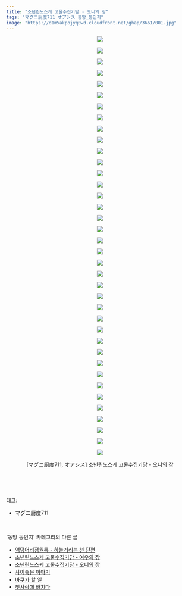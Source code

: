 ```yaml
---
title: "소년린노스케 고물수집기담 - 오니의 장"
tags: "マグニ厨度711 オアシス 동방_동인지"
image: "https://d1m5akpojyq0wd.cloudfront.net/ghap/3661/001.jpg"
---
```

<div class="article">
<p style="text-align: center; clear: none; float: none;"><img src="{{ site.imgserver6 }}/ghap/3661/001.jpg"/></p>
<p style="text-align: center; clear: none; float: none;"><img src="{{ site.imgserver6 }}/ghap/3661/002.jpg"/></p>
<p style="text-align: center; clear: none; float: none;"><img src="{{ site.imgserver6 }}/ghap/3661/003.jpg"/></p>
<p style="text-align: center; clear: none; float: none;"><img src="{{ site.imgserver6 }}/ghap/3661/004.jpg"/></p>
<p style="text-align: center; clear: none; float: none;"><img src="{{ site.imgserver6 }}/ghap/3661/005.jpg"/></p>
<p style="text-align: center; clear: none; float: none;"><img src="{{ site.imgserver6 }}/ghap/3661/006.jpg"/></p>
<p style="text-align: center; clear: none; float: none;"><img src="{{ site.imgserver6 }}/ghap/3661/007.jpg"/></p>
<p style="text-align: center; clear: none; float: none;"><img src="{{ site.imgserver6 }}/ghap/3661/008.jpg"/></p>
<p style="text-align: center; clear: none; float: none;"><img src="{{ site.imgserver6 }}/ghap/3661/009.jpg"/></p>
<p style="text-align: center; clear: none; float: none;"><img src="{{ site.imgserver6 }}/ghap/3661/010.jpg"/></p>
<p style="text-align: center; clear: none; float: none;"><img src="{{ site.imgserver6 }}/ghap/3661/011.jpg"/></p>
<p style="text-align: center; clear: none; float: none;"><img src="{{ site.imgserver6 }}/ghap/3661/012.jpg"/></p>
<p style="text-align: center; clear: none; float: none;"><img src="{{ site.imgserver6 }}/ghap/3661/013.jpg"/></p>
<p style="text-align: center; clear: none; float: none;"><img src="{{ site.imgserver6 }}/ghap/3661/014.jpg"/></p>
<p style="text-align: center; clear: none; float: none;"><img src="{{ site.imgserver6 }}/ghap/3661/015.jpg"/></p>
<p style="text-align: center; clear: none; float: none;"><img src="{{ site.imgserver6 }}/ghap/3661/016.jpg"/></p>
<p style="text-align: center; clear: none; float: none;"><img src="{{ site.imgserver6 }}/ghap/3661/017.jpg"/></p>
<p style="text-align: center; clear: none; float: none;"><img src="{{ site.imgserver6 }}/ghap/3661/018.jpg"/></p>
<p style="text-align: center; clear: none; float: none;"><img src="{{ site.imgserver6 }}/ghap/3661/019.jpg"/></p>
<p style="text-align: center; clear: none; float: none;"><img src="{{ site.imgserver6 }}/ghap/3661/020.jpg"/></p>
<p style="text-align: center; clear: none; float: none;"><img src="{{ site.imgserver6 }}/ghap/3661/021.jpg"/></p>
<p style="text-align: center; clear: none; float: none;"><img src="{{ site.imgserver6 }}/ghap/3661/022.jpg"/></p>
<p style="text-align: center; clear: none; float: none;"><img src="{{ site.imgserver6 }}/ghap/3661/023.jpg"/></p>
<p style="text-align: center; clear: none; float: none;"><img src="{{ site.imgserver6 }}/ghap/3661/024.jpg"/></p>
<p style="text-align: center; clear: none; float: none;"><img src="{{ site.imgserver6 }}/ghap/3661/025.jpg"/></p>
<p style="text-align: center; clear: none; float: none;"><img src="{{ site.imgserver6 }}/ghap/3661/026.jpg"/></p>
<p style="text-align: center; clear: none; float: none;"><img src="{{ site.imgserver6 }}/ghap/3661/027.jpg"/></p>
<p style="text-align: center; clear: none; float: none;"><img src="{{ site.imgserver6 }}/ghap/3661/028.jpg"/></p>
<p style="text-align: center; clear: none; float: none;"><img src="{{ site.imgserver6 }}/ghap/3661/029.jpg"/></p>
<p style="text-align: center; clear: none; float: none;"><img src="{{ site.imgserver6 }}/ghap/3661/030.jpg"/></p>
<p style="text-align: center; clear: none; float: none;"><img src="{{ site.imgserver6 }}/ghap/3661/031.jpg"/></p>
<p style="text-align: center; clear: none; float: none;"><img src="{{ site.imgserver6 }}/ghap/3661/032.jpg"/></p>
<p style="text-align: center; clear: none; float: none;"><img src="{{ site.imgserver6 }}/ghap/3661/033.jpg"/></p>
<p style="text-align: center; clear: none; float: none;"><img src="{{ site.imgserver6 }}/ghap/3661/034.jpg"/></p>
<p style="text-align: center; clear: none; float: none;"><img src="{{ site.imgserver6 }}/ghap/3661/035.jpg"/></p>
<p style="text-align: center; clear: none; float: none;"><img src="{{ site.imgserver6 }}/ghap/3661/036.jpg"/></p>
<p style="text-align: center; clear: none; float: none;"><img src="{{ site.imgserver6 }}/ghap/3661/037.jpg"/></p>
<p style="text-align: center; clear: none; float: none;"><img src="{{ site.imgserver6 }}/ghap/3661/038.jpg"/></p>
<p style="text-align: center; clear: none; float: none;">[マグニ厨度711, オアシス] 소년린노스케 고물수집기담 - 오니의 장</p>
<p><br/></p>
</div><br/>
<div class="tagTrail">
<p>태그: </p>
<ul>
<li>マグニ厨度711</li>
</ul>
</div><br/>
<div class="another">
<p>'동방 동인지' 카테고리의 다른 글</p>
<ul>
<li><a href="/ghap_3663">액덩어리점원록 - 하늘거리는 천 단편</a></li>
<li><a href="/ghap_3662">소년린노스케 고물수집기담 - 여우의 장</a></li>
<li><a href="/ghap_3661">소년린노스케 고물수집기담 - 오니의 장</a></li>
<li><a href="/ghap_3655">사이좋은 이야기</a></li>
<li><a href="/ghap_3654">바쿠가 할 일</a></li>
<li><a href="/ghap_3651">첫사랑에 바치다</a></li>
</ul>
</div><br/>
<div class="cb_module cb_fluid">
<div class="cb_wrt cb_profile">
</div><!-- commentList close -->
</div><br/>
